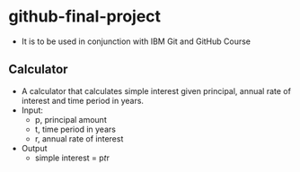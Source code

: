 # github-final-project

- It is to be used in conjunction with IBM Git and GitHub Course

## Calculator

- A calculator that calculates simple interest given principal, annual rate of interest and time period in years.
- Input:
  + p, principal amount
  + t, time period in years
  + r, annual rate of interest
- Output
  + simple interest = p*t*r
